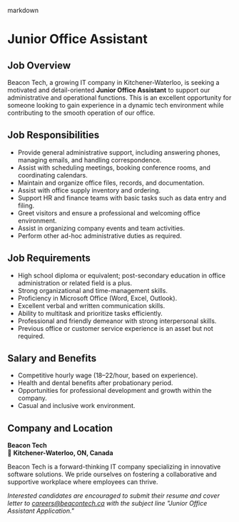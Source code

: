 markdown
# **Junior Office Assistant**  

## **Job Overview**  
Beacon Tech, a growing IT company in Kitchener-Waterloo, is seeking a motivated and detail-oriented **Junior Office Assistant** to support our administrative and operational functions. This is an excellent opportunity for someone looking to gain experience in a dynamic tech environment while contributing to the smooth operation of our office.  

## **Job Responsibilities**  
- Provide general administrative support, including answering phones, managing emails, and handling correspondence.  
- Assist with scheduling meetings, booking conference rooms, and coordinating calendars.  
- Maintain and organize office files, records, and documentation.  
- Assist with office supply inventory and ordering.  
- Support HR and finance teams with basic tasks such as data entry and filing.  
- Greet visitors and ensure a professional and welcoming office environment.  
- Assist in organizing company events and team activities.  
- Perform other ad-hoc administrative duties as required.  

## **Job Requirements**  
- High school diploma or equivalent; post-secondary education in office administration or related field is a plus.  
- Strong organizational and time-management skills.  
- Proficiency in Microsoft Office (Word, Excel, Outlook).  
- Excellent verbal and written communication skills.  
- Ability to multitask and prioritize tasks efficiently.  
- Professional and friendly demeanor with strong interpersonal skills.  
- Previous office or customer service experience is an asset but not required.  

## **Salary and Benefits**  
- Competitive hourly wage ($18–$22/hour, based on experience).  
- Health and dental benefits after probationary period.  
- Opportunities for professional development and growth within the company.  
- Casual and inclusive work environment.  

## **Company and Location**  
**Beacon Tech**  
📍 **Kitchener-Waterloo, ON, Canada**  

Beacon Tech is a forward-thinking IT company specializing in innovative software solutions. We pride ourselves on fostering a collaborative and supportive workplace where employees can thrive.  

*Interested candidates are encouraged to submit their resume and cover letter to careers@beacontech.ca with the subject line "Junior Office Assistant Application."*